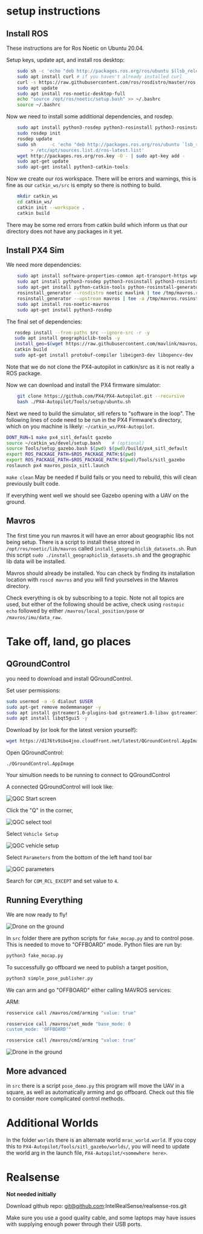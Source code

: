# setup instructions

## Install ROS
These instructions are for Ros Noetic on Ubuntu 20.04.

Setup keys, update apt, and install ros desktop:
```bash
    sudo sh -c 'echo "deb http://packages.ros.org/ros/ubuntu $(lsb_release -sc) main" > /etc/apt/sources.list.d/ros-latest.list'
    sudo apt install curl # if you haven't already installed curl
    curl -s https://raw.githubusercontent.com/ros/rosdistro/master/ros.asc | sudo apt-key add -
    sudo apt update
    sudo apt install ros-noetic-desktop-full
    echo "source /opt/ros/noetic/setup.bash" >> ~/.bashrc
    source ~/.bashrc
```

Now we need to install some additional dependencies, and rosdep.
```bash
    sudo apt install python3-rosdep python3-rosinstall python3-rosinstall-generator python3-wstool build-essential
    sudo rosdep init
    rosdep update
    sudo sh     -c 'echo "deb http://packages.ros.org/ros/ubuntu `lsb_release -sc` main" \
         > /etc/apt/sources.list.d/ros-latest.list'
    wget http://packages.ros.org/ros.key -O - | sudo apt-key add -
    sudo apt-get update
    sudo apt-get install python3-catkin-tools
```

Now we create our ros workspace. There will be errors and warnings, this is fine as our ```catkin_ws/src``` is empty so there is nothing to build.
```bash
    mkdir catkin_ws
    cd catkin_ws/
    catkin init --workspace .
    catkin build
```

There may be some red errors from catkin build which inform us that our directory does not have any packages in it yet.

## Install PX4 Sim

We need more dependencies:
```bash
    sudo apt install software-properties-common apt-transport-https wget
    sudo apt install python3-rosdep python3-rosinstall python3-rosinstall-generator python3-wstool build-essential -y
    sudo apt-get install python-catkin-tools python-rosinstall-generator -y
    rosinstall_generator --rosdistro noetic mavlink | tee /tmp/mavros.rosinstall
    rosinstall_generator --upstream mavros | tee -a /tmp/mavros.rosinstall
    sudo apt install ros-noetic-mavros
    sudo apt-get install python3-rosdep
```

The final set of dependencies:
```bash
   rosdep install --from-paths src --ignore-src -r -y
   sudo apt install geographiclib-tools -y
   install_geo=$(wget https://raw.githubusercontent.com/mavlink/mavros/master/mavros/scripts/install_geographiclib_datasets.sh -O -)
   catkin build
   sudo apt-get install protobuf-compiler libeigen3-dev libopencv-dev -y
```

Note that we do not clone the PX4-autopilot in catkin/src as it is not really a ROS package.

Now we can download and install the PX4 firmware simulator:
```bash
    git clone https://github.com/PX4/PX4-Autopilot.git --recursive
    bash ./PX4-Autopilot/Tools/setup/ubuntu.sh
```

Next we need to build the simulator, sitl refers to "software in the loop". The following lines of code need to be run in the PX4 Firmware's directory, which on you machine is likely: ```~/catkin_ws/PX4-Autopilot```.

```bash
DONT_RUN=1 make px4_sitl_default gazebo
source ~/catkin_ws/devel/setup.bash    # (optional)
source Tools/setup_gazebo.bash $(pwd) $(pwd)/build/px4_sitl_default
export ROS_PACKAGE_PATH=$ROS_PACKAGE_PATH:$(pwd)
export ROS_PACKAGE_PATH=$ROS_PACKAGE_PATH:$(pwd)/Tools/sitl_gazebo
roslaunch px4 mavros_posix_sitl.launch
```

```make clean``` May be needed if build fails or you need to rebuild, this will clean previously built code.

If everything went well we should see Gazebo opening with a UAV on the ground.

## Mavros
The first time you run mavros it will have an error about geographic libs not being setup. There is a script to install these stored in ```/opt/ros/noetic/lib/mavros``` called ```install_geographiclib_datasets.sh```. Run this script ```sudo ./install_geographiclib_datasets.sh``` and the geographic lib data will be installed.

Mavros should already be installed. You can check by finding its installation location with ```roscd mavros``` and you will find yourselves in the Mavros directory.

Check everything is ok by subscribing to a topic. Note not all topics are used, but either of the following should be active, check using ```rostopic echo``` followed by either ```/mavros/local_position/pose``` or ```/mavros/imu/data_raw```.

# Take off, land, go places

## QGroundControl

you need to download and install QGroundControl.

Set user permissions:

```bash
sudo usermod -a -G dialout $USER
sudo apt-get remove modemmanager -y
sudo apt install gstreamer1.0-plugins-bad gstreamer1.0-libav gstreamer1.0-gl -y
sudo apt install libqt5gui5 -y
```

Download by (or look for the latest version yourself):
```bash
wget https://d176tv9ibo4jno.cloudfront.net/latest/QGroundControl.AppImage
```

Open QGroundControl:

```
./QGroundControl.AppImage
```

Your simultion needs to be running to connect to QGroundControl

A connected QGroundControl will look like:

![QGC Start screen](readme_images/healthy_qgc_start_screen.png)

Click the "Q" in the corner,

![QGC select tool](readme_images/select_tool_qgc.png)

Select ```Vehicle Setup```

![QGC vehicle setup](readme_images/vehicle_setup_qgc.png)

Select ```Parameters``` from the bottom of the left hand tool bar

![QGC parameters](readme_images/set_rcl_qgc.png)

Search for ```COM_RCL_EXCEPT``` and set value to ```4```.

## Running Everything

We are now ready to fly!

![Drone on the ground](readme_images/drone_sitting_down.png)

In ```src``` folder there are python scripts for ```fake_mocap.py``` and to control pose. This is needed to move to "OFFBOARD" mode. Python files are run by:

```bash
python3 fake_mocap.py
```

To successfully go offboard we need to publish a target position, 

```bash
python3 simple_pose_publisher.py
```

We can arm and go "OFFBOARD" either calling MAVROS services:

ARM: 
```bash
rosservice call /mavros/cmd/arming "value: true" 
```

```bash
rosservice call /mavros/set_mode "base_mode: 0
custom_mode: 'OFFBOARD'" 
```

```bash
rosservice call /mavros/cmd/arming "value: true" 
```

![Drone in the ground](readme_images/drone_standing_up.png)

## More advanced
in ```src``` there is a script ```pose_demo.py``` this program will move the UAV in a square, as well as automatically arming and go offboard. Check out this file to consider more complicated control methods.

# Additional Worlds
In the folder ```worlds``` there is an alternate world ```mrac_world.world```. If you copy this to ```PX4-Autopilot/Tools/sitl_gazebo/worlds/```, you will need to update the world arg in the launch file, ```PX4-Autopilot/<somewhere here>```.

# Realsense

**Not needed initially**

Download github repo:
git@github.com:IntelRealSense/realsense-ros.git

Make sure you use a good quality cable, and some laptops may have issues with supplying enough power through their USB ports.
